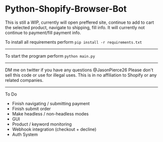 # Python-Shopify-Browser-Bot

This is still a WIP, currently will open preffered site, continue to add to cart the selected product, navigate to shipping, fill info. It will currently not continue to payment/fill payment info.

To install all requirements perform ``pip install -r requirements.txt``

------------------------------

To start the program perform ``python main.py``

------------------------------

DM me on twitter if you have any questions @JasonPierce26
Please don't sell this code or use for illegal uses.
This is in no affiliation to Shopify or any related companies.

------------------------------

To Do
- Finish navigating / submitting payment
- Finish submit order
- Make headless / non-headless modes
- GUI
- Product / keyword monitoring
- Webhook integration (checkout + decline)
- Auth System
